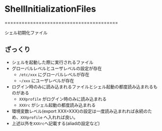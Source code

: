 # ShellInitializationFiles

\========================================

シェル初期化ファイル

## ざっくり

- シェルを起動した際に実行されるファイル
- グローバルレベルとユーザレベルの設定が存在
  - `/etc/xxx` にグローバルレベルが存在
  - `~/xxx` にユーザレベルが存在
- ログイン時のみに読み込まれるファイルとシェル起動の都度読み込まれるものがある
  - `XXXprofile` がログイン時のみに読み込まれる
  - `XXXrc` がシェル起動の都度読み込まれる
- 環境変数レベル(export XXX=XXX)の設定は一度読み込まれれば永続のため、`XXXprofile` へ入れれば良い。
- 上述以外を`XXXrc`へ記載する(aliadの設定など)
